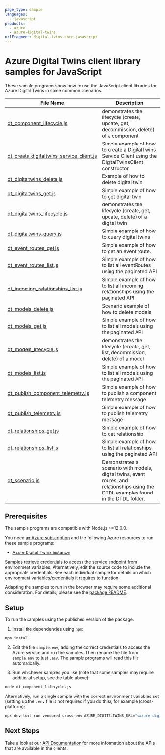 ```yaml
---
page_type: sample
languages:
  - javascript
products:
  - azure
  - azure-digital-twins
urlFragment: digital-twins-core-javascript
---
```


# Azure Digital Twins client library samples for JavaScript

These sample programs show how to use the JavaScript client libraries for Azure Digital Twins in some common scenarios.

| **File Name**                                                                     | **Description**                                                                                                                       |
| --------------------------------------------------------------------------------- | ------------------------------------------------------------------------------------------------------------------------------------- |
| [dt_component_lifecycle.js][dt_component_lifecycle]                               | demonstrates the lifecycle (create, update, get, decommission, delete) of a component                                                 |
| [dt_create_digitaltwins_service_client.js][dt_create_digitaltwins_service_client] | Simple example of how to create a DigitalTwins Service Client using the DigitalTwinsClient constructor                                |
| [dt_digitaltwins_delete.js][dt_digitaltwins_delete]                               | Example of how to delete digital twin                                                                                                 |
| [dt_digitaltwins_get.js][dt_digitaltwins_get]                                     | Simple example of how to get digital twin                                                                                             |
| [dt_digitaltwins_lifecycle.js][dt_digitaltwins_lifecycle]                         | demonstrates the lifecycle (create, get, update, delete) of a digital twin                                                            |
| [dt_digitaltwins_query.js][dt_digitaltwins_query]                                 | Simple example of how to query digital twins                                                                                          |
| [dt_event_routes_get.js][dt_event_routes_get]                                     | Simple example of how to get an event route.                                                                                          |
| [dt_event_routes_list.js][dt_event_routes_list]                                   | Simple example of how to list all eventRoutes using the paginated API                                                                 |
| [dt_incoming_relationships_list.js][dt_incoming_relationships_list]               | Simple example of how to list all incoming relationships using the paginated API                                                      |
| [dt_models_delete.js][dt_models_delete]                                           | Scenario example of how to delete models                                                                                              |
| [dt_models_get.js][dt_models_get]                                                 | Simple example of how to list all models using the paginated API                                                                      |
| [dt_models_lifecycle.js][dt_models_lifecycle]                                     | demonstrates the lifecycle (create, get, list, decommission, delete) of a model                                                       |
| [dt_models_list.js][dt_models_list]                                               | Simple example of how to list all models using the paginated API                                                                      |
| [dt_publish_component_telemetry.js][dt_publish_component_telemetry]               | Simple example of how to publish a component telemetry message                                                                        |
| [dt_publish_telemetry.js][dt_publish_telemetry]                                   | Simple example of how to publish telemetry message                                                                                    |
| [dt_relationships_get.js][dt_relationships_get]                                   | Simple example of how to get relationship                                                                                             |
| [dt_relationships_list.js][dt_relationships_list]                                 | Simple example of how to list all relationships using the paginated API                                                               |
| [dt_scenario.js][dt_scenario]                                                     | Demonstrates a scenario with models, digital twins, event routes, and relationships using the DTDL examples found in the DTDL folder. |

## Prerequisites

The sample programs are compatible with Node.js >=12.0.0.

You need [an Azure subscription][freesub] and the following Azure resources to run these sample programs:

- [Azure Digital Twins instance][createinstance_azuredigitaltwinsinstance]

Samples retrieve credentials to access the service endpoint from environment variables. Alternatively, edit the source code to include the appropriate credentials. See each individual sample for details on which environment variables/credentials it requires to function.

Adapting the samples to run in the browser may require some additional consideration. For details, please see the [package README][package].

## Setup

To run the samples using the published version of the package:

1. Install the dependencies using `npm`:

```bash
npm install
```

2. Edit the file `sample.env`, adding the correct credentials to access the Azure service and run the samples. Then rename the file from `sample.env` to just `.env`. The sample programs will read this file automatically.

3. Run whichever samples you like (note that some samples may require additional setup, see the table above):

```bash
node dt_component_lifecycle.js
```

Alternatively, run a single sample with the correct environment variables set (setting up the `.env` file is not required if you do this), for example (cross-platform):

```bash
npx dev-tool run vendored cross-env AZURE_DIGITALTWINS_URL="<azure digitaltwins url>" node dt_component_lifecycle.js
```

## Next Steps

Take a look at our [API Documentation][apiref] for more information about the APIs that are available in the clients.

[dt_component_lifecycle]: https://github.com/Azure/azure-sdk-for-js/blob/main/sdk/digitaltwins/digital-twins-core/samples/v1/javascript/dt_component_lifecycle.js
[dt_create_digitaltwins_service_client]: https://github.com/Azure/azure-sdk-for-js/blob/main/sdk/digitaltwins/digital-twins-core/samples/v1/javascript/dt_create_digitaltwins_service_client.js
[dt_digitaltwins_delete]: https://github.com/Azure/azure-sdk-for-js/blob/main/sdk/digitaltwins/digital-twins-core/samples/v1/javascript/dt_digitaltwins_delete.js
[dt_digitaltwins_get]: https://github.com/Azure/azure-sdk-for-js/blob/main/sdk/digitaltwins/digital-twins-core/samples/v1/javascript/dt_digitaltwins_get.js
[dt_digitaltwins_lifecycle]: https://github.com/Azure/azure-sdk-for-js/blob/main/sdk/digitaltwins/digital-twins-core/samples/v1/javascript/dt_digitaltwins_lifecycle.js
[dt_digitaltwins_query]: https://github.com/Azure/azure-sdk-for-js/blob/main/sdk/digitaltwins/digital-twins-core/samples/v1/javascript/dt_digitaltwins_query.js
[dt_event_routes_get]: https://github.com/Azure/azure-sdk-for-js/blob/main/sdk/digitaltwins/digital-twins-core/samples/v1/javascript/dt_event_routes_get.js
[dt_event_routes_list]: https://github.com/Azure/azure-sdk-for-js/blob/main/sdk/digitaltwins/digital-twins-core/samples/v1/javascript/dt_event_routes_list.js
[dt_incoming_relationships_list]: https://github.com/Azure/azure-sdk-for-js/blob/main/sdk/digitaltwins/digital-twins-core/samples/v1/javascript/dt_incoming_relationships_list.js
[dt_models_delete]: https://github.com/Azure/azure-sdk-for-js/blob/main/sdk/digitaltwins/digital-twins-core/samples/v1/javascript/dt_models_delete.js
[dt_models_get]: https://github.com/Azure/azure-sdk-for-js/blob/main/sdk/digitaltwins/digital-twins-core/samples/v1/javascript/dt_models_get.js
[dt_models_lifecycle]: https://github.com/Azure/azure-sdk-for-js/blob/main/sdk/digitaltwins/digital-twins-core/samples/v1/javascript/dt_models_lifecycle.js
[dt_models_list]: https://github.com/Azure/azure-sdk-for-js/blob/main/sdk/digitaltwins/digital-twins-core/samples/v1/javascript/dt_models_list.js
[dt_publish_component_telemetry]: https://github.com/Azure/azure-sdk-for-js/blob/main/sdk/digitaltwins/digital-twins-core/samples/v1/javascript/dt_publish_component_telemetry.js
[dt_publish_telemetry]: https://github.com/Azure/azure-sdk-for-js/blob/main/sdk/digitaltwins/digital-twins-core/samples/v1/javascript/dt_publish_telemetry.js
[dt_relationships_get]: https://github.com/Azure/azure-sdk-for-js/blob/main/sdk/digitaltwins/digital-twins-core/samples/v1/javascript/dt_relationships_get.js
[dt_relationships_list]: https://github.com/Azure/azure-sdk-for-js/blob/main/sdk/digitaltwins/digital-twins-core/samples/v1/javascript/dt_relationships_list.js
[dt_scenario]: https://github.com/Azure/azure-sdk-for-js/blob/main/sdk/digitaltwins/digital-twins-core/samples/v1/javascript/dt_scenario.js
[apiref]: https://docs.microsoft.com/javascript/api/@azure/digital-twins-core
[freesub]: https://azure.microsoft.com/free/
[createinstance_azuredigitaltwinsinstance]: https://docs.microsoft.com/azure/digital-twins/how-to-set-up-instance-portal
[package]: https://github.com/Azure/azure-sdk-for-js/tree/main/sdk/digitaltwins/digital-twins-core/README.md
